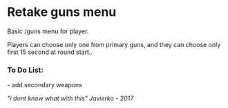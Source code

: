 <h1>Retake guns menu</h1>

Basic /guns menu for player.

Players can choose only one from primary guns, and they can choose only first 15 second at round start..


<h3>To Do List:</h3>
- add secondary weapons


<i>"i dont know what with this" Javierko - 2017</i>
